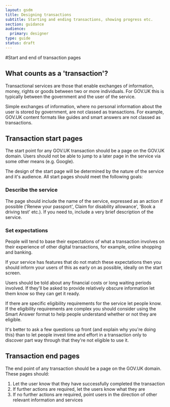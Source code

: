 ```yaml
---
layout: gsdm
title: Designing transactions
subtitle: Starting and ending transactions, showing progress etc.
section: guidance
audience: 
  primary: designer
type: guide
status: draft
---
```

    
#Start and end of transaction pages


## What counts as a 'transaction'?

Transactional services are those that enable exchanges of information, money, rights or goods between two or more individuals. For GOV.UK this is typically between the government and the user of the service.

Simple exchanges of information, where no personal information about the user is stored by government, are not classed as transactions. For example, GOV.UK content formats like guides and smart answers are not classed as transactions.


## Transaction start pages

The start point for any GOV.UK transaction should be a page on the GOV.UK domain. Users should not be able to jump to a later page in the service via some other means (e.g. Google).

The design of the start page will be determined by the nature of the service and it's audience. All start pages should meet the following goals:

### Describe the service

The page should include the name of the service, expressed as an action if possible ('Renew your passport', Claim for disability allowance', 'Book a driving test' etc.). If you need to, include a very brief description of the service.

### Set expectations

People will tend to base their expectations of what a transaction involves on their experience of other digital transactions, for example, online shopping and banking.

If your service has features that do not match these expectations then you should inform your users of this as early on as possible, ideally on the start screen.

Users should be told about any financial costs or long waiting periods involved. If they'll be asked to provide relatively obscure information let them know so they can get it ready.

If there are specific eligibility requirements for the service let people know. If the eligibility requirements are complex you should consider using the Smart Answer format to help people understand whether or not they are eligible.

It's better to ask a few questions up front (and explain why you're doing this) than to let people invest time and effort in a transaction only to discover part way through that they're not eligible to use it.

## Transaction end pages

The end point of any transaction should be a page on the GOV.UK domain. These pages should:

1) Let the user know that they have successfully completed the transaction
2) If further actions are required, let the users know what they are
3) If no further actions are required, point users in the direction of other relevant information and services

